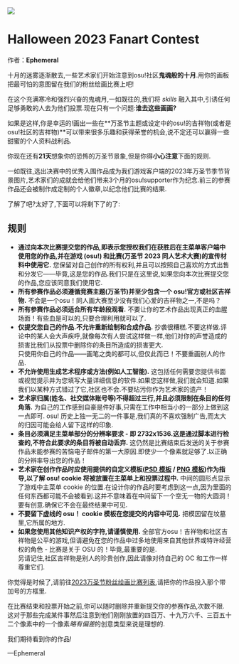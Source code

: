 <img src="https://i.ppy.sh/6c864552a2ddfa288315bec9f7a914af144df31a/68747470733a2f2f6173736574732e7070792e73682f636f6e74657374732f3138362f6865616465722e6a7067">

# Halloween 2023 Fanart Contest

作者：**Ephemeral**

十月的迷雾逐渐散去,一些艺术家们开始注意到osu!社区**鬼魂般的十月**.用你的画板把最可怕的意图留在我们的粉丝绘画比赛上吧!

在这个充满寒冷和强烈兴奋的鬼魂月,一如既往的,我们将 *skills* 融入其中,引诱任何足够勇敢的人去为他们投票.现在只有一个问题:**谁去这些画画?**

如果是这样,你是幸运的!画出一些在**万圣节主题或设定中的osu!的吉祥物(或者是osu!社区的吉祥物)**可以带来很多乐趣和获得荣誉的机会,说不定还可以赢得一些甜蜜的个人资料战利品.

你现在还有**21天**想象你的恐怖的万圣节景象,但是你得**小心注意**下面的规则.

一如既往,选出决赛中的优秀入围作品成为我们游戏客户端的2023年万圣节季节背景图片,艺术家们的成就会给他们带来3个月的osu!supporter作为纪念.前三的参赛作品还会被制作成定制的个人徽章,以纪念他们比赛的结果.

了解了吧?太好了,下面可以将剩下了的了:

## 规则

- **通过向本次比赛提交您的作品,即表示您授权我们在获胜后在主菜单客户端中使用您的作品,并在游戏 (osu!) 和比赛(万圣节 2023 同人艺术大赛)的宣传材料中使用它.** 您保留对自己创作的所有权利,并且可以按照自己喜欢的方式出售和分发它——毕竟,这是您的作品.我们只是在这里说,如果您向本次比赛提交您的作品,您应该同意我们使用它.
- **所有参赛作品必须遵循竞赛主题(万圣节)并至少包含一个 osu!官方或社区吉祥物.** 不会是一个osu！同人画大赛至少没有我们心爱的吉祥物之一,不是吗？
- **所有参赛作品必须适合所有年龄段观看.** 不要让你的艺术作品出现真正的血腥场面！有些血是可以的,只要合理利用就可以了.
- **仅提交您自己的作品.不允许重新绘制和合成作品.** 抄袭很糟糕.不要这样做.评论中的某人会大声疾呼,就像每次有人尝试这样做一样,他们对你的声誉造成的损害比我们从投票中删除你的条目所造成的损害更大.<br/>
只使用你自己的作品——画笔之类的都可以,但仅此而已！不要重画别人的作品.
- **不允许使用生成艺术程序或方法(例如人工智能).** 这包括任何需要您提供书面或视觉提示并为您填写大量详细信息的软件.如果您这样做,我们就会知道.如果我们以某种方式错过了它,社区也不会.不要玷污你作为艺术家的遗产！
- **艺术家归属(姓名、社交媒体账号等)不得超过三行,并且必须限制在条目的任何角落.** 为自己的工作感到自豪是件好事,只需在工作中相当小的一部分上做到这一点即可. osu! 历史上独一无二的一件事是,我们真的不喜欢强制广告,而太大的归因可能会给人留下这样的印象.
- **条目必须满足主菜单部分的分辨率要求 - 即 2732x1536.这是通过脚本进行检查的,不符合此要求的条目将被自动丢弃.** 这仍然是比赛结束后发送的关于参赛作品未能参赛的苦恼电子邮件的第一大原因.即使少一个像素就足够了.以正确的分辨率导出您的作品！
- **艺术家在创作作品时应使用提供的自定义模板([PSD 模板](https://assets.ppy.sh/events/fanart/templates/osu%21%20main%20menu%202732x1536.psd?2017) / [PNG 模板](https://assets.ppy.sh/events/fanart/templates/osu%21%20main%20menu%202732x1536.png?2017))作为指导,以了解 osu! cookie 将被放置在主菜单上和投票过程中.** 中间的圆形点显示了游戏中主菜单 cookie 的位置.在设计你的作品时要考虑到这一点,因为里面的任何东西都可能不会被看到.这并不意味着在中间留下一个空无一物的大圆洞！要有创意.确保它不会在最终结果中可见.
- **不要留下虚线的 osu！ cookie 模板在您提交的内容中可见.** 把模因留在坟墓里,它所属的地方.
- **如果您使用其他知识产权的字符,请谨慎使用.** 全部官方osu！吉祥物和社区吉祥物是公平的游戏,但请避免在您的作品中过多地使用来自其他世界或特许经营权的角色 - 比赛是关于 OSU 的！毕竟,最重要的是.<br/>
另请记住,社区吉祥物是别人的珍贵创作,因此请像对待自己的 OC 和工作一样尊重它们.

你觉得是时候了,请前往[2023万圣节粉丝绘画比赛列表](https://osu.ppy.sh/community/contests/186),请把你的作品投入那个带加号的方框里.

在比赛结束和投票开始之前,你可以随时删除并重新提交你的参赛作品,次数不限.<br/>
这对于那些完成某件事然后注意到他们刚刚放置的四百万、十九万六千、三百五十二个像素中的一个像素*略有偏差*的创意类型来说是理想的.

我们期待看到你的作品!

—Ephemeral